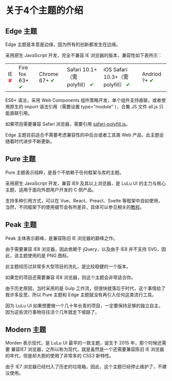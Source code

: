 关于4个主题的介绍
=================

Edge 主题
----------------

Edge 主题是本意是边缘，因为所有的创新都发生在边缘。

采用原生 JavaScript 开发，完全不兼容 IE 浏览器的版本，兼容性如下表所示：

<table class="ui-table">
<tbody><tr>
    <td>IE <span style="color:red">✘</span></td>
    <td>Fire<wbr>fox 63+ <span style="color:green">✔</span></td>
    <td>Chrome 67+ <span style="color:green">✔</span></td>
    <td>Safari 10.1+（需polyfill） <span style="color:green">✔</span></td>
    <td>iOS Safari 10.3+（需polyfill） <span style="color:green">✔</span></td>
    <td>Andriod ?+ <span style="color:green">✔</span></td>
</tr>
</tbody></table>

ES6+ 语法，采用 Web Components 组件策略开发，单个组件支持直联，或者使用原生的 import 语法引用（需要设置 type="module" ），合集 JS 文件 all.js 只能直联引用。

如果项目需要兼容 Safari 浏览器，需要引用 <a href="https://github.com/yued-fe/lulu/blob/master/theme/edge/js/common/safari-polyfill.js">safari-polyfill.js</a>。

Edge 主题目前适合不需要考虑兼容性的中后台或者工具类 Web 产品，此主题会随着时代进步不断更新。

Pure 主题
---------------------

Pure 主题表示纯粹，是首个不依赖于任何框架与库的主题。

采用原生 JavaScript 开发，兼容 IE9 及其以上浏览器，是 LuLu UI 的主力与核心主题，适用于面向外部用户开发的 C 侧产品。

支持多种引用方式，可以在 Vue、React、Preact、Svelte 等框架中自如使用，当然，不同框架下的使用细节会有所差异，具体可以参见相关的<a href="https://www.zhangxinxu.com/sp/lulu/guide/edge/vue.html">教程</a>。

Peak 主题
---------------------

Peak 主体表示巅峰，是兼容陈旧 IE 浏览器的巅峰之作。

由于需要兼容 IE8 浏览器，因此依赖于 jQuery，以及由于 IE8 并不支持 SVG，因此，该主题使用的是 PNG 图标。

此主题经历过非常多大型项目的洗礼，是比较稳健的一个版本。

如果您的项目还需要兼容 IE8 浏览器，则这个主题会非常适合你。

由于历史原因，当时采用的是 Gulp 工作流，但很快就落后于时代，这个事情给了我许多反思，所以 Pure 主题和 Edge 主题就没有再引入任何这类流行工具。

因为 LuLu UI 如果想要做一个几十年长青的项目，一定要保持足够的独立自主，因为这些流行事物往往活个几年就走下坡路了。

Modern 主题
--------------------

Morden 表示现代，是 LuLu UI 最早的一款主题，诞生于 2015 年，那个时候还需要 兼容IE7 浏览器，之所以称为现代，就是虽然是一个还需要兼容陈旧 IE 浏览器的年代，但是却大胆的使用了非常多的 CSS3 新特性。

由于 IE7 浏览器已经扫入了历史的垃圾箱，因此，这个主题已经停止维护了，不建议使用。

